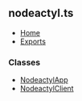 ## nodeactyl.ts

- [Home](../wiki/Home)
- [Exports](../wiki/Exports)

### Classes

- [NodeactylApp](../wiki/Class-NodeactylApp)
- [NodeactylClient](../wiki/Class-NodeactylClient)
